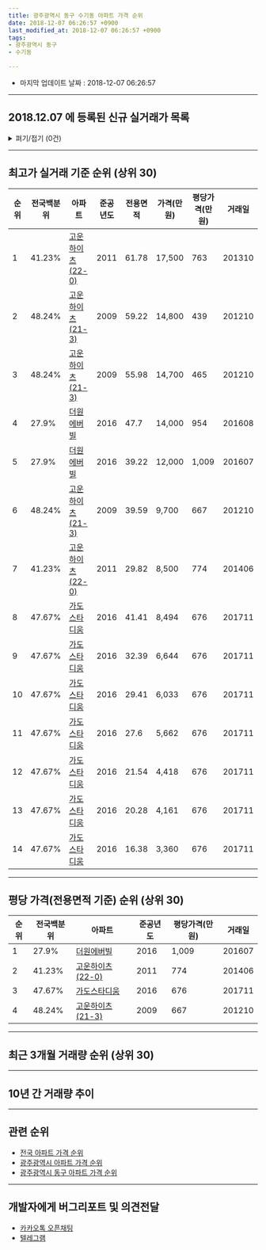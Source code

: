 ```yaml
---
title: 광주광역시 동구 수기동 아파트 가격 순위
date: 2018-12-07 06:26:57 +0900
last_modified_at: 2018-12-07 06:26:57 +0900
tags:
- 광주광역시 동구
- 수기동

---
```


* 마지막 업데이트 날짜 : 2018-12-07 06:26:57

---

## 2018.12.07 에 등록된 신규 실거래가 목록

<details>
<summary>펴기/접기 (0건)</summary>
<div markdown="1">

|아파트|전국백분위|준공년도|전용면적|가격(만원)|평당가격(만원)|거래일|
|---|---|---|---|---|---|---|
|없음|||||||


</div>
</details>

---

## 최고가 실거래 기준 순위 (상위 30)


|순위|전국백분위|아파트|준공년도|전용면적|가격(만원)|평당가격(만원)|거래일|
|---|---|---|---|---|---|---|---|
|1|41.23%|[고운하이츠(22-0)](https://search.naver.com/search.naver?query=%EA%B4%91%EC%A3%BC%EA%B4%91%EC%97%AD%EC%8B%9C+%EB%8F%99%EA%B5%AC+%EC%88%98%EA%B8%B0%EB%8F%99+%EA%B3%A0%EC%9A%B4%ED%95%98%EC%9D%B4%EC%B8%A0%2822-0%29)|2011|61.78|17,500|763|201310|
|2|48.24%|[고운하이츠(21-3)](https://search.naver.com/search.naver?query=%EA%B4%91%EC%A3%BC%EA%B4%91%EC%97%AD%EC%8B%9C+%EB%8F%99%EA%B5%AC+%EC%88%98%EA%B8%B0%EB%8F%99+%EA%B3%A0%EC%9A%B4%ED%95%98%EC%9D%B4%EC%B8%A0%2821-3%29)|2009|59.22|14,800|439|201210|
|3|48.24%|[고운하이츠(21-3)](https://search.naver.com/search.naver?query=%EA%B4%91%EC%A3%BC%EA%B4%91%EC%97%AD%EC%8B%9C+%EB%8F%99%EA%B5%AC+%EC%88%98%EA%B8%B0%EB%8F%99+%EA%B3%A0%EC%9A%B4%ED%95%98%EC%9D%B4%EC%B8%A0%2821-3%29)|2009|55.98|14,700|465|201210|
|4|27.9%|[더원에버빌](https://search.naver.com/search.naver?query=%EA%B4%91%EC%A3%BC%EA%B4%91%EC%97%AD%EC%8B%9C+%EB%8F%99%EA%B5%AC+%EC%88%98%EA%B8%B0%EB%8F%99+%EB%8D%94%EC%9B%90%EC%97%90%EB%B2%84%EB%B9%8C)|2016|47.7|14,000|954|201608|
|5|27.9%|[더원에버빌](https://search.naver.com/search.naver?query=%EA%B4%91%EC%A3%BC%EA%B4%91%EC%97%AD%EC%8B%9C+%EB%8F%99%EA%B5%AC+%EC%88%98%EA%B8%B0%EB%8F%99+%EB%8D%94%EC%9B%90%EC%97%90%EB%B2%84%EB%B9%8C)|2016|39.22|12,000|1,009|201607|
|6|48.24%|[고운하이츠(21-3)](https://search.naver.com/search.naver?query=%EA%B4%91%EC%A3%BC%EA%B4%91%EC%97%AD%EC%8B%9C+%EB%8F%99%EA%B5%AC+%EC%88%98%EA%B8%B0%EB%8F%99+%EA%B3%A0%EC%9A%B4%ED%95%98%EC%9D%B4%EC%B8%A0%2821-3%29)|2009|39.59|9,700|667|201210|
|7|41.23%|[고운하이츠(22-0)](https://search.naver.com/search.naver?query=%EA%B4%91%EC%A3%BC%EA%B4%91%EC%97%AD%EC%8B%9C+%EB%8F%99%EA%B5%AC+%EC%88%98%EA%B8%B0%EB%8F%99+%EA%B3%A0%EC%9A%B4%ED%95%98%EC%9D%B4%EC%B8%A0%2822-0%29)|2011|29.82|8,500|774|201406|
|8|47.67%|[가도스타디움](https://search.naver.com/search.naver?query=%EA%B4%91%EC%A3%BC%EA%B4%91%EC%97%AD%EC%8B%9C+%EB%8F%99%EA%B5%AC+%EC%88%98%EA%B8%B0%EB%8F%99+%EA%B0%80%EB%8F%84%EC%8A%A4%ED%83%80%EB%94%94%EC%9B%80)|2016|41.41|8,494|676|201711|
|9|47.67%|[가도스타디움](https://search.naver.com/search.naver?query=%EA%B4%91%EC%A3%BC%EA%B4%91%EC%97%AD%EC%8B%9C+%EB%8F%99%EA%B5%AC+%EC%88%98%EA%B8%B0%EB%8F%99+%EA%B0%80%EB%8F%84%EC%8A%A4%ED%83%80%EB%94%94%EC%9B%80)|2016|32.39|6,644|676|201711|
|10|47.67%|[가도스타디움](https://search.naver.com/search.naver?query=%EA%B4%91%EC%A3%BC%EA%B4%91%EC%97%AD%EC%8B%9C+%EB%8F%99%EA%B5%AC+%EC%88%98%EA%B8%B0%EB%8F%99+%EA%B0%80%EB%8F%84%EC%8A%A4%ED%83%80%EB%94%94%EC%9B%80)|2016|29.41|6,033|676|201711|
|11|47.67%|[가도스타디움](https://search.naver.com/search.naver?query=%EA%B4%91%EC%A3%BC%EA%B4%91%EC%97%AD%EC%8B%9C+%EB%8F%99%EA%B5%AC+%EC%88%98%EA%B8%B0%EB%8F%99+%EA%B0%80%EB%8F%84%EC%8A%A4%ED%83%80%EB%94%94%EC%9B%80)|2016|27.6|5,662|676|201711|
|12|47.67%|[가도스타디움](https://search.naver.com/search.naver?query=%EA%B4%91%EC%A3%BC%EA%B4%91%EC%97%AD%EC%8B%9C+%EB%8F%99%EA%B5%AC+%EC%88%98%EA%B8%B0%EB%8F%99+%EA%B0%80%EB%8F%84%EC%8A%A4%ED%83%80%EB%94%94%EC%9B%80)|2016|21.54|4,418|676|201711|
|13|47.67%|[가도스타디움](https://search.naver.com/search.naver?query=%EA%B4%91%EC%A3%BC%EA%B4%91%EC%97%AD%EC%8B%9C+%EB%8F%99%EA%B5%AC+%EC%88%98%EA%B8%B0%EB%8F%99+%EA%B0%80%EB%8F%84%EC%8A%A4%ED%83%80%EB%94%94%EC%9B%80)|2016|20.28|4,161|676|201711|
|14|47.67%|[가도스타디움](https://search.naver.com/search.naver?query=%EA%B4%91%EC%A3%BC%EA%B4%91%EC%97%AD%EC%8B%9C+%EB%8F%99%EA%B5%AC+%EC%88%98%EA%B8%B0%EB%8F%99+%EA%B0%80%EB%8F%84%EC%8A%A4%ED%83%80%EB%94%94%EC%9B%80)|2016|16.38|3,360|676|201711|


---

## 평당 가격(전용면적 기준) 순위 (상위 30)


|순위|전국백분위|아파트|준공년도|평당가격(만원)|거래일|
|---|---|---|---|---|---|
|1|27.9%|[더원에버빌](https://search.naver.com/search.naver?query=%EA%B4%91%EC%A3%BC%EA%B4%91%EC%97%AD%EC%8B%9C+%EB%8F%99%EA%B5%AC+%EC%88%98%EA%B8%B0%EB%8F%99+%EB%8D%94%EC%9B%90%EC%97%90%EB%B2%84%EB%B9%8C)|2016|1,009|201607|
|2|41.23%|[고운하이츠(22-0)](https://search.naver.com/search.naver?query=%EA%B4%91%EC%A3%BC%EA%B4%91%EC%97%AD%EC%8B%9C+%EB%8F%99%EA%B5%AC+%EC%88%98%EA%B8%B0%EB%8F%99+%EA%B3%A0%EC%9A%B4%ED%95%98%EC%9D%B4%EC%B8%A0%2822-0%29)|2011|774|201406|
|3|47.67%|[가도스타디움](https://search.naver.com/search.naver?query=%EA%B4%91%EC%A3%BC%EA%B4%91%EC%97%AD%EC%8B%9C+%EB%8F%99%EA%B5%AC+%EC%88%98%EA%B8%B0%EB%8F%99+%EA%B0%80%EB%8F%84%EC%8A%A4%ED%83%80%EB%94%94%EC%9B%80)|2016|676|201711|
|4|48.24%|[고운하이츠(21-3)](https://search.naver.com/search.naver?query=%EA%B4%91%EC%A3%BC%EA%B4%91%EC%97%AD%EC%8B%9C+%EB%8F%99%EA%B5%AC+%EC%88%98%EA%B8%B0%EB%8F%99+%EA%B3%A0%EC%9A%B4%ED%95%98%EC%9D%B4%EC%B8%A0%2821-3%29)|2009|667|201210|


---

## 최근 3개월 거래량 순위 (상위 30)


<div style="width:100%;">
    <canvas id="deal_count_ranking" height="250"></canvas>
</div>


<script>
new Chart(document.getElementById("deal_count_ranking"), {
    type: 'horizontalBar',
    data: {
        labels: ['고운하이츠(22-0)', '고운하이츠(21-3)'],
        datasets: [{
            label: '실거래 수',
            data: [3, 2],
            borderColor: "rgba(255, 0, 128, 1)",
            backgroundColor: "rgba(255, 0, 128, 0.5)",
            fill: false,
        }]
    },
    options: {
        responsive: true,
        title: {
            display: true,
            text: '최근 3개월 거래량 순위'
        },
        tooltips: {
            mode: 'index',
            intersect: false,
            callbacks: {
                title: function(tooltipItems, data) {
                    return "실거래 수:";
                },
                label: function(tooltipItem, data) {
                    return data.labels[tooltipItem.index] + ": " + tooltipItem.xLabel;
                }
            }
        },
        hover: {
            mode: 'nearest',
            intersect: true
        },
        scales: {
            xAxes: [{
                display: true,
                scaleLabel: {
                    display: true,
                    labelString: '실거래 수'
                },
                ticks: {
                    suggestedMin: 0,
                }
            }],
            yAxes: [{
                display: true,
                ticks: {
                    autoSkip: false,
                    callback: function(value, index, values) {
                        if (value.length > 15)
                            return value.substr(0, 13) + "...";
                        else
                            return value;
                    }
                },
                scaleLabel: {
                    display: false,
                }
            }]
        }
    }
});

</script>


---

## 10년 간 거래량 추이


<div style="width:100%;">
    <canvas id="deal_progress" height="250"></canvas>
</div>

<script>
new Chart(document.getElementById("deal_progress"), {
    type: 'line',
    data: {
        labels: ['200812','200901','200902','200903','200904','200905','200906','200907','200908','200909','200910','200911','200912','201001','201002','201003','201004','201005','201006','201007','201008','201009','201010','201011','201012','201101','201102','201103','201104','201105','201106','201107','201108','201109','201110','201111','201112','201201','201202','201203','201204','201205','201206','201207','201208','201209','201210','201211','201212','201301','201302','201303','201304','201305','201306','201307','201308','201309','201310','201311','201312','201401','201402','201403','201404','201405','201406','201407','201408','201409','201410','201411','201412','201501','201502','201503','201504','201505','201506','201507','201508','201509','201510','201511','201512','201601','201602','201603','201604','201605','201606','201607','201608','201609','201610','201611','201612','201701','201702','201703','201704','201705','201706','201707','201708','201709','201710','201711','201712','201801','201802','201803','201804','201805','201806','201807','201808','201809','201810','201811','201812'],
        datasets: [{
            label: '실거래 수',
            pointRadius: 1,
            data: [0, 0, 0, 0, 0, 0, 0, 0, 0, 0, 0, 0, 1, 1, 0, 0, 0, 3, 0, 1, 0, 1, 0, 2, 0, 0, 0, 0, 0, 0, 0, 0, 0, 0, 0, 1, 2, 1, 4, 1, 0, 0, 0, 0, 1, 1, 10, 8, 7, 1, 2, 3, 1, 1, 0, 0, 1, 2, 6, 1, 1, 1, 2, 1, 3, 1, 6, 0, 0, 0, 1, 2, 1, 3, 1, 3, 2, 0, 0, 2, 0, 0, 3, 1, 2, 1, 1, 1, 2, 1, 2, 5, 3, 3, 2, 3, 4, 0, 2, 0, 0, 1, 0, 0, 0, 0, 1, 28, 0, 1, 0, 3, 0, 0, 2, 1, 0, 1, 4, 1, 0],
            borderColor: "rgba(255, 201, 14, 1)",
            backgroundColor: "rgba(255, 201, 14, 0.5)",
            fill: true,
        }]
    },
    options: {
        responsive: true,
        title: {
            display: true,
            text: '10년간 거래량 추이'
        },
        tooltips: {
            mode: 'index',
            intersect: false,
        },
        hover: {
            mode: 'nearest',
            intersect: true
        },
        scales: {
            xAxes: [{
                display: true,
                scaleLabel: {
                    display: true,
                    labelString: '년/월'
                }
            }],
            yAxes: [{
                display: true,
                ticks: {
                    suggestedMin: 0,
                },
                scaleLabel: {
                    display: true,
                    labelString: '실거래 수'
                }
            }]
        }
    }
});

</script>


---

## 관련 순위

- [전국 아파트 가격 순위](https://inasie.github.io/apt-ranking/전국)
- [광주광역시 아파트 가격 순위](https://inasie.github.io/apt-ranking/광주광역시)
- [광주광역시 동구 아파트 가격 순위](https://inasie.github.io/apt-ranking/광주광역시-동구)


---

## 개발자에게 버그리포트 및 의견전달

- [카카오톡 오픈채팅](https://open.kakao.com/o/gLJUAP4)
- [텔레그램](https://t.me/inasie)

